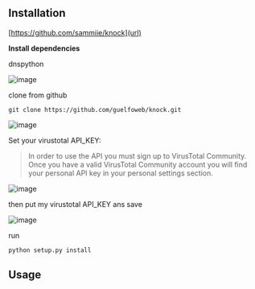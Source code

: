 ## Installation

[https://github.com/sammiie/knock](url)

**Install dependencies**

dnspython

![image](https://user-images.githubusercontent.com/16500435/104120549-027db980-5338-11eb-82f7-011df93f1fec.png)

clone from github

`git clone https://github.com/guelfoweb/knock.git`

![image](https://user-images.githubusercontent.com/16500435/104120583-36f17580-5338-11eb-9e7a-b1af9003223c.png)

Set your virustotal API_KEY:

>In order to use the API you must sign up to VirusTotal Community. Once you have a valid VirusTotal Community account you will find your personal API key in your personal settings section.

![image](https://user-images.githubusercontent.com/16500435/104120632-93549500-5338-11eb-9de2-a8c3c8d22d05.png)

then put my virustotal API_KEY ans save

![image](https://user-images.githubusercontent.com/16500435/104120649-bd0dbc00-5338-11eb-8a28-1e897026c9ea.png)

run

 `python setup.py install`
 
 
 ## Usage
 
 
